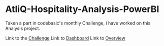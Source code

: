 # AtliQ-Hospitality-Analysis-PowerBI
Taken a part in codebasic's monthly Challenge, i have worked on this Analysis project.

Link to the [Challenge](https://codebasics.io/challenge/codebasics-resume-project-challenge)
Link to [Dashboard](https://github.com/DA-abhi/AtliQ-Hospitality-Analysis---PowerBI/blob/main/Revenue%20Insights%20in%20Hospitality%20Domain.pbix)
Link to [Overview](https://github.com/DA-abhi/AtliQ-Hospitality-Analysis---PowerBI/blob/main/overview.pdf)
